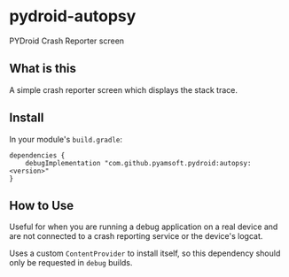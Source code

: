 # pydroid-autopsy
PYDroid Crash Reporter screen

## What is this

A simple crash reporter screen which displays the stack trace.

## Install

In your module's `build.gradle`:
```
dependencies {
    debugImplementation "com.github.pyamsoft.pydroid:autopsy:<version>"
}
```

## How to Use

Useful for when you are running a debug application on a real device and are not connected
to a crash reporting service or the device's logcat.

Uses a custom `ContentProvider` to install itself, so this dependency should only be requested in
`debug` builds.
